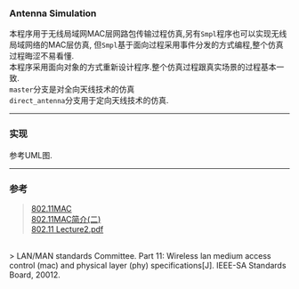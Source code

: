 ### Antenna Simulation
本程序用于无线局域网MAC层网路包传输过程仿真,另有`Smpl`程序也可以实现无线局域网络的MAC层仿真,
但`Smpl`基于面向过程采用事件分发的方式编程,整个仿真过程晦涩不易看懂.<br/>
本程序采用面向对象的方式重新设计程序.整个仿真过程跟真实场景的过程基本一致.<br/>
`master`分支是对全向天线技术的仿真<br/>
`direct_antenna`分支用于定向天线技术的仿真.
***
### 实现
参考UML图.
***
### 参考
> [802.11MAC](http://wenku.baidu.com/view/37438269561252d380eb6ea8.html?re=view)<br/>
> [802.11MAC简介(二)](http://blog.csdn.net/leonsc/article/details/5719068)<br/>
> [802.11 Lecture2.pdf](http://www.cs.tut.fi/kurssit/TLT-6556/Slides/Lecture2.pdf)<br/>
<br/>
> LAN/MAN standards Committee. Part 11: Wireless lan medium access
 control (mac) and physical layer (phy) specifications[J].
 IEEE-SA Standards Board, 20012.